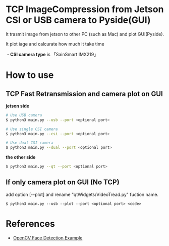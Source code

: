 # TCP ImageCompression from Jetson CSI or USB camera to Pyside(GUI)

It trasmit image from jetson to other PC (such as Mac) and plot GUI(Pyside).

It plot iage and calcurate how much it take time

・<b>CSI camera type</b> is 「SainSmart IMX219」


# How to use

## TCP Fast Retransmission and camera plot on GUI
<b>jetson side</b>
```sh
# Use USB camera
$ python3 main.py --usb --port <optional port> 

# Use single CSI camera
$ python3 main.py --csi --port <optional port> 

# Use dual CSI camera
$ python3 main.py --dual --port <optional port> 
```

<b>the other side</b>
```sh
$ python3 main.py --qt --port <optional port> 
```

## If only camera plot on GUI (No TCP)

add option [--plot] and rename "qtWidgets/VideoTread.py" fuction name.
```
$ python3 main.py --usb --plot --port <optional port> <code>
```




# References
- [OpenCV Face Detection Example](https://doc.qt.io/qtforpython/examples/example_external__opencv.html)
